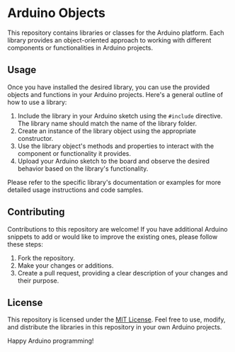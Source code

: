 # Arduino Objects

This repository contains libraries or classes for the Arduino platform. Each library provides an object-oriented approach to working with different components or functionalities in Arduino projects.


## Usage

Once you have installed the desired library, you can use the provided objects and functions in your Arduino projects. Here's a general outline of how to use a library:

1. Include the library in your Arduino sketch using the `#include` directive. The library name should match the name of the library folder.
2. Create an instance of the library object using the appropriate constructor.
3. Use the library object's methods and properties to interact with the component or functionality it provides.
4. Upload your Arduino sketch to the board and observe the desired behavior based on the library's functionality.

Please refer to the specific library's documentation or examples for more detailed usage instructions and code samples.

## Contributing

Contributions to this repository are welcome! If you have additional Arduino snippets to add or would like to improve the existing ones, please follow these steps:

1. Fork the repository.
2. Make your changes or additions.
3. Create a pull request, providing a clear description of your changes and their purpose.

## License

This repository is licensed under the [MIT License](LICENSE). Feel free to use, modify, and distribute the libraries in this repository in your own Arduino projects.

Happy Arduino programming!
